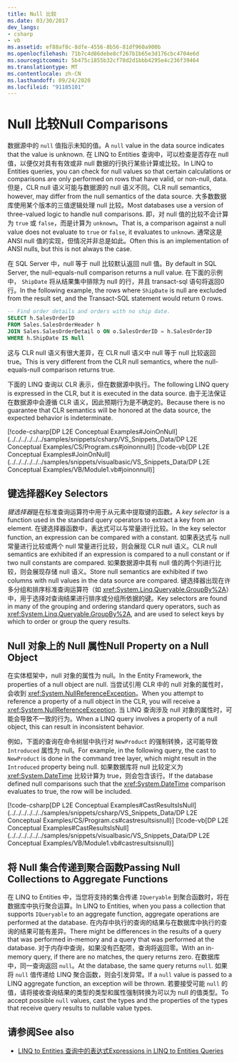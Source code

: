 ```yaml
---
title: Null 比较
ms.date: 03/30/2017
dev_langs:
- csharp
- vb
ms.assetid: ef88af8c-8dfe-4556-8b56-81df960a900b
ms.openlocfilehash: 71b7c4d86debe8cf267b1b65e3d176cbc4704e6d
ms.sourcegitcommit: 5b475c1855b32cf78d2d1bbb4295e4c236f39464
ms.translationtype: MT
ms.contentlocale: zh-CN
ms.lasthandoff: 09/24/2020
ms.locfileid: "91185101"
---
```

# <a name="null-comparisons"></a><span data-ttu-id="c61fa-102">Null 比较</span><span class="sxs-lookup"><span data-stu-id="c61fa-102">Null Comparisons</span></span>

<span data-ttu-id="c61fa-103">数据源中的 `null` 值指示未知的值。</span><span class="sxs-lookup"><span data-stu-id="c61fa-103">A `null` value in the data source indicates that the value is unknown.</span></span> <span data-ttu-id="c61fa-104">在 LINQ to Entities 查询中，可以检查是否存在 null 值，以便仅对具有有效或非 null 数据的行执行某些计算或比较。</span><span class="sxs-lookup"><span data-stu-id="c61fa-104">In LINQ to Entities queries, you can check for null values so that certain calculations or comparisons are only performed on rows that have valid, or non-null, data.</span></span> <span data-ttu-id="c61fa-105">但是，CLR null 语义可能与数据源的 null 语义不同。</span><span class="sxs-lookup"><span data-stu-id="c61fa-105">CLR null semantics, however, may differ from the null semantics of the data source.</span></span> <span data-ttu-id="c61fa-106">大多数数据库使用某个版本的三值逻辑处理 null 比较。</span><span class="sxs-lookup"><span data-stu-id="c61fa-106">Most databases use a version of three-valued logic to handle null comparisons.</span></span> <span data-ttu-id="c61fa-107">即，对 null 值的比较不会计算为 `true` 或 `false`，而是计算为 `unknown`。</span><span class="sxs-lookup"><span data-stu-id="c61fa-107">That is, a comparison against a null value does not evaluate to `true` or `false`, it evaluates to `unknown`.</span></span> <span data-ttu-id="c61fa-108">通常这是 ANSI null 值的实现，但情况并非总是如此。</span><span class="sxs-lookup"><span data-stu-id="c61fa-108">Often this is an implementation of ANSI nulls, but this is not always the case.</span></span>  
  
 <span data-ttu-id="c61fa-109">在 SQL Server 中，null 等于 null 比较默认返回 null 值。</span><span class="sxs-lookup"><span data-stu-id="c61fa-109">By default in SQL Server, the null-equals-null comparison returns a null value.</span></span> <span data-ttu-id="c61fa-110">在下面的示例中， `ShipDate` 将从结果集中排除为 null 的行，并且 transact-sql 语句将返回0行。</span><span class="sxs-lookup"><span data-stu-id="c61fa-110">In the following example, the rows where `ShipDate` is null are excluded from the result set, and the Transact-SQL statement would return 0 rows.</span></span>  
  
```sql  
-- Find order details and orders with no ship date.  
SELECT h.SalesOrderID  
FROM Sales.SalesOrderHeader h  
JOIN Sales.SalesOrderDetail o ON o.SalesOrderID = h.SalesOrderID  
WHERE h.ShipDate IS Null  
```  
  
 <span data-ttu-id="c61fa-111">这与 CLR null 语义有很大差异，在 CLR null 语义中 null 等于 null 比较返回 true。</span><span class="sxs-lookup"><span data-stu-id="c61fa-111">This is very different from the CLR null semantics, where the null-equals-null comparison returns true.</span></span>  
  
 <span data-ttu-id="c61fa-112">下面的 LINQ 查询以 CLR 表示，但在数据源中执行。</span><span class="sxs-lookup"><span data-stu-id="c61fa-112">The following LINQ query is expressed in the CLR, but it is executed in the data source.</span></span> <span data-ttu-id="c61fa-113">由于无法保证在数据源中会遵循 CLR 语义，因此预期行为是不确定的。</span><span class="sxs-lookup"><span data-stu-id="c61fa-113">Because there is no guarantee that CLR semantics will be honored at the data source, the expected behavior is indeterminate.</span></span>  
  
 [!code-csharp[DP L2E Conceptual Examples#JoinOnNull](../../../../../../samples/snippets/csharp/VS_Snippets_Data/DP L2E Conceptual Examples/CS/Program.cs#joinonnull)]
 [!code-vb[DP L2E Conceptual Examples#JoinOnNull](../../../../../../samples/snippets/visualbasic/VS_Snippets_Data/DP L2E Conceptual Examples/VB/Module1.vb#joinonnull)]  
  
## <a name="key-selectors"></a><span data-ttu-id="c61fa-114">键选择器</span><span class="sxs-lookup"><span data-stu-id="c61fa-114">Key Selectors</span></span>  

 <span data-ttu-id="c61fa-115">*键选择器*是在标准查询运算符中用于从元素中提取键的函数。</span><span class="sxs-lookup"><span data-stu-id="c61fa-115">A *key selector* is a function used in the standard query operators to extract a key from an element.</span></span> <span data-ttu-id="c61fa-116">在键选择器函数中，表达式可以与常量进行比较。</span><span class="sxs-lookup"><span data-stu-id="c61fa-116">In the key selector function, an expression can be compared with a constant.</span></span> <span data-ttu-id="c61fa-117">如果表达式与 null 常量进行比较或两个 null 常量进行比较，则会展现 CLR null 语义。</span><span class="sxs-lookup"><span data-stu-id="c61fa-117">CLR null semantics are exhibited if an expression is compared to a null constant or if two null constants are compared.</span></span> <span data-ttu-id="c61fa-118">如果数据源中具有 null 值的两个列进行比较，则会展现存储 null 语义。</span><span class="sxs-lookup"><span data-stu-id="c61fa-118">Store null semantics are exhibited if two columns with null values in the data source are compared.</span></span> <span data-ttu-id="c61fa-119">键选择器出现在许多分组和排序标准查询运算符（如 <xref:System.Linq.Queryable.GroupBy%2A>）中，用于选择对查询结果进行排序或分组所依据的键。</span><span class="sxs-lookup"><span data-stu-id="c61fa-119">Key selectors are found in many of the grouping and ordering standard query operators, such as <xref:System.Linq.Queryable.GroupBy%2A>, and are used to select keys by which to order or group the query results.</span></span>  
  
## <a name="null-property-on-a-null-object"></a><span data-ttu-id="c61fa-120">Null 对象上的 Null 属性</span><span class="sxs-lookup"><span data-stu-id="c61fa-120">Null Property on a Null Object</span></span>  

 <span data-ttu-id="c61fa-121">在实体框架中，null 对象的属性为 null。</span><span class="sxs-lookup"><span data-stu-id="c61fa-121">In the Entity Framework, the properties of a null object are null.</span></span> <span data-ttu-id="c61fa-122">当尝试引用 CLR 中的 null 对象的属性时，会收到 <xref:System.NullReferenceException>。</span><span class="sxs-lookup"><span data-stu-id="c61fa-122">When you attempt to reference a property of a null object in the CLR, you will receive a <xref:System.NullReferenceException>.</span></span> <span data-ttu-id="c61fa-123">当 LINQ 查询涉及 null 对象的属性时，可能会导致不一致的行为。</span><span class="sxs-lookup"><span data-stu-id="c61fa-123">When a LINQ query involves a property of a null object, this can result in inconsistent behavior.</span></span>  
  
 <span data-ttu-id="c61fa-124">例如，下面的查询在命令树层中执行对 `NewProduct` 的强制转换，这可能导致 `Introduced` 属性为 null。</span><span class="sxs-lookup"><span data-stu-id="c61fa-124">For example, in the following query, the cast to `NewProduct` is done in the command tree layer, which might result in the `Introduced` property being null.</span></span> <span data-ttu-id="c61fa-125">如果数据库将 null 比较定义为 <xref:System.DateTime> 比较计算为 true，则会包含该行。</span><span class="sxs-lookup"><span data-stu-id="c61fa-125">If the database defined null comparisons such that the <xref:System.DateTime> comparison evaluates to true, the row will be included.</span></span>  
  
 [!code-csharp[DP L2E Conceptual Examples#CastResultsIsNull](../../../../../../samples/snippets/csharp/VS_Snippets_Data/DP L2E Conceptual Examples/CS/Program.cs#castresultsisnull)]
 [!code-vb[DP L2E Conceptual Examples#CastResultsIsNull](../../../../../../samples/snippets/visualbasic/VS_Snippets_Data/DP L2E Conceptual Examples/VB/Module1.vb#castresultsisnull)]  
  
## <a name="passing-null-collections-to-aggregate-functions"></a><span data-ttu-id="c61fa-126">将 Null 集合传递到聚合函数</span><span class="sxs-lookup"><span data-stu-id="c61fa-126">Passing Null Collections to Aggregate Functions</span></span>  

 <span data-ttu-id="c61fa-127">在 LINQ to Entities 中，当您将支持的集合传递 `IQueryable` 到聚合函数时，将在数据库中执行聚合运算。</span><span class="sxs-lookup"><span data-stu-id="c61fa-127">In LINQ to Entities, when you pass a collection that supports `IQueryable` to an aggregate function, aggregate operations are performed at the database.</span></span> <span data-ttu-id="c61fa-128">在内存中执行的查询的结果与在数据库中执行的查询的结果可能有差异。</span><span class="sxs-lookup"><span data-stu-id="c61fa-128">There might be differences in the results of a query that was performed in-memory and a query that was performed at the database.</span></span> <span data-ttu-id="c61fa-129">对于内存中查询，如果没有匹配项，查询将返回零。</span><span class="sxs-lookup"><span data-stu-id="c61fa-129">With an in-memory query, if there are no matches, the query returns zero.</span></span> <span data-ttu-id="c61fa-130">在数据库中，同一查询返回 `null`。</span><span class="sxs-lookup"><span data-stu-id="c61fa-130">At the database, the same query returns `null`.</span></span> <span data-ttu-id="c61fa-131">如果将 `null` 值传递给 LINQ 聚合函数，则会引发异常。</span><span class="sxs-lookup"><span data-stu-id="c61fa-131">If a `null` value is passed to a LINQ aggregate function, an exception will be thrown.</span></span> <span data-ttu-id="c61fa-132">若要接受可能 `null` 的值，请将接收查询结果的类型的类型和属性强制转换为可以为 null 的值类型。</span><span class="sxs-lookup"><span data-stu-id="c61fa-132">To accept possible `null` values, cast the types and the properties of the types that receive query results to nullable value types.</span></span>  
  
## <a name="see-also"></a><span data-ttu-id="c61fa-133">请参阅</span><span class="sxs-lookup"><span data-stu-id="c61fa-133">See also</span></span>

- [<span data-ttu-id="c61fa-134">LINQ to Entities 查询中的表达式</span><span class="sxs-lookup"><span data-stu-id="c61fa-134">Expressions in LINQ to Entities Queries</span></span>](expressions-in-linq-to-entities-queries.md)
